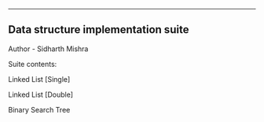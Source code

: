 ------------------------------------------------------
Data structure implementation suite
------------------------------------------------------

Author - Sidharth Mishra <sidmishraw>


Suite contents:

Linked List [Single]

Linked List [Double]

Binary Search Tree